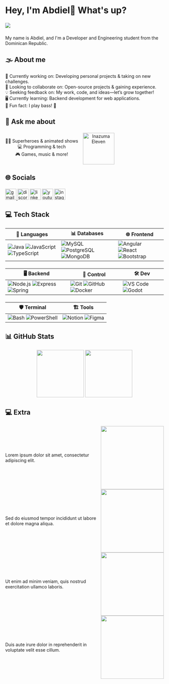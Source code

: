 <h1 align="left">Hey, I'm Abdiel👋 What's up?</h1>

###
<div align="left">
  <img src="https://visitor-badge.laobi.icu/badge?page_id=AbdielFco.AbdielFco&left_text=Views"  />
</div>

###

<p align="left">My name is Abdiel, and I'm a Developer and Engineering student from the Dominican Republic.</p>

###

<h2 align="left">🌫 About me</h2>

###

<p align="left">🚀 Currently working on: Developing personal projects & taking on new challenges.<br>
🤝 Looking to collaborate on: Open-source projects & gaining experience.<br>
💡 Seeking feedback on: My work, code, and ideas—let’s grow together!<br>
🖥️ Currently learning: Backend development for web applications.<br>
🎸 Fun fact: I play bass! 🎵</p>

###

<h2 align="left">💬 Ask me about</h2>

###

<div align="center" style="display: flex; align-items: center;">
  <p>🧜‍♂️ Superheroes & animated shows <br>
  💻 Programming & tech <br>
  🎮 Games, music & more!</p>
  <img src="https://cdn.hobbyconsolas.com/sites/navi.axelspringer.es/public/media/image/2012/03/155569-nintendo-busca-espiritu-inazuma.png" height="100" alt="Inazuma Eleven" style="margin-left: 15px;"/>
</div>

###

<h2 align="left">🌐 Socials</h2>

###

<div align="left">
  <a href="mailto:juanabdiel56@gmail.com" target="_blank">
    <img src="https://img.shields.io/static/v1?message=Gmail&logo=gmail&label=&color=D14836&logoColor=white&labelColor=&style=for-the-badge" height="35" alt="gmail logo"  />
  </a>
  <img src="https://img.shields.io/static/v1?message=Discord&logo=discord&label=&color=7289DA&logoColor=white&labelColor=&style=for-the-badge" height="35" alt="discord logo"  />
  <img src="https://img.shields.io/static/v1?message=LinkedIn&logo=linkedin&label=&color=0077B5&logoColor=white&labelColor=&style=for-the-badge" height="35" alt="linkedin logo"  />
  <img src="https://img.shields.io/static/v1?message=YouTube&logo=youtube&label=&color=FF0000&logoColor=white&labelColor=&style=for-the-badge" height="35" alt="youtube logo"  />
  <img src="https://img.shields.io/static/v1?message=Instagram&logo=instagram&label=&color=E4405F&logoColor=white&labelColor=&style=for-the-badge" height="35" alt="instagram logo"  />
</div>

###

<h2 align="left">💻 Tech Stack</h2>

###

<div align="center">

| 🔧 Languages | 📊 Databases | 🌐 Frontend |
|-----------|-----------|----------|
| ![Java](https://skillicons.dev/icons?i=java) ![JavaScript](https://skillicons.dev/icons?i=js) ![TypeScript](https://skillicons.dev/icons?i=ts) | ![MySQL](https://skillicons.dev/icons?i=mysql) ![PostgreSQL](https://skillicons.dev/icons?i=postgres) ![MongoDB](https://skillicons.dev/icons?i=mongodb) | ![Angular](https://skillicons.dev/icons?i=angular) ![React](https://skillicons.dev/icons?i=react) ![Bootstrap](https://skillicons.dev/icons?i=bootstrap) |

###  

| 🖥️ Backend | 📝 Control | 🛠 Dev |
|---------|---------|-----------|
| ![Node.js](https://skillicons.dev/icons?i=nodejs) ![Express](https://skillicons.dev/icons?i=express) ![Spring](https://skillicons.dev/icons?i=spring) | ![Git](https://skillicons.dev/icons?i=git) ![GitHub](https://skillicons.dev/icons?i=github) ![Docker](https://skillicons.dev/icons?i=docker) | ![VS Code](https://skillicons.dev/icons?i=vscode) ![Godot](https://skillicons.dev/icons?i=godot) |

###

| 🛡️ Terminal | 🏗️ Tools |
|----------|-------------|
| ![Bash](https://skillicons.dev/icons?i=bash) ![PowerShell](https://skillicons.dev/icons?i=powershell) | ![Notion](https://skillicons.dev/icons?i=notion) ![Figma](https://skillicons.dev/icons?i=figma) |

</div>

###

<h2 align="left">📊 GitHub Stats</h2>

###

<div align="center">
  <img src="https://github-readme-stats.vercel.app/api?username=AbdielFco&show_icons=true&theme=dracula" height="150" />
  <img src="https://github-readme-stats.vercel.app/api/top-langs/?username=AbdielFco&layout=compact&theme=dracula" height="150" />
</div>

###

<h2 align="left">💻 Extra</h2>

###

<div align="left" style="display: flex; align-items: center;">
  <p>Lorem ipsum dolor sit amet, consectetur adipiscing elit.</p>
  <img height="200" src="https://art.pixilart.com/4d6abedb244be60.gif" style="margin-left: 15px;" />
</div>

<div align="left" style="display: flex; align-items: center;">
  <p>Sed do eiusmod tempor incididunt ut labore et dolore magna aliqua.</p>
  <img height="200" src="https://media.tenor.com/FBpMj0pcWxkAAAAM/all-might-fortnite.gif" style="margin-left: 15px;" />
</div>

<div align="left" style="display: flex; align-items: center;">
  <p>Ut enim ad minim veniam, quis nostrud exercitation ullamco laboris.</p>
  <img height="200" src="https://media.tenor.com/GTMc-HcvAuEAAAAM/gurren-lagann-simon.gif" style="margin-left: 15px;" />
</div>

<div align="left" style="display: flex; align-items: center;">
  <p>Duis aute irure dolor in reprehenderit in voluptate velit esse cillum.</p>
  <img height="200" src="https://media.tenor.com/n1-pMIAmy-IAAAAM/micheal-kaiser-blue-lock.gif" style="margin-left: 15px;" />
</div>
